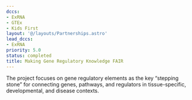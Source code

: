 ```yaml
---
dccs:
- ExRNA
- GTEx
- Kids First
layout: '@/layouts/Partnerships.astro'
lead_dccs:
- ExRNA
priority: 5.0
status: completed
title: Making Gene Regulatory Knowledge FAIR
---
```

The project focuses on gene regulatory elements as the key “stepping stone” for connecting genes, pathways, and regulators in tissue-specific, developmental, and disease contexts.